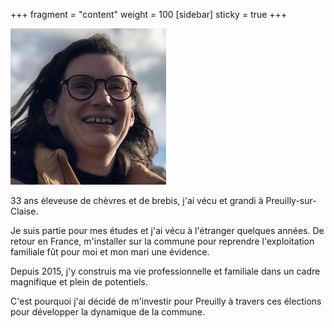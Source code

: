 +++
fragment = "content"
weight = 100
[sidebar]
  sticky = true
+++

<img src="photo.jpg" alt="" class="img-fluid rounded-circle border text-white">

33 ans ėleveuse de chèvres et de brebis, j'ai vécu et grandi à Preuilly-sur-Claise.

Je suis partie pour mes études et j'ai vécu à l'étranger quelques années. De retour en France, m'installer sur la commune pour reprendre l'exploitation familiale fût pour moi et mon mari une évidence.

Depuis 2015, j'y construis ma vie professionnelle et familiale dans un cadre magnifique et plein de potentiels.

C'est pourquoi j'ai décidé de m'investir pour Preuilly à travers ces élections pour développer la dynamique de la commune.

